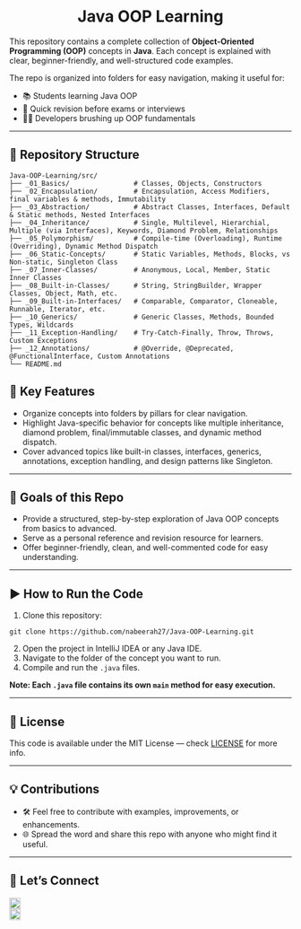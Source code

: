 <h1 align="center"> Java OOP Learning </h1>

This repository contains a complete collection of **Object-Oriented Programming (OOP)** concepts in **Java**.
Each concept is explained with clear, beginner-friendly, and well-structured code examples.

The repo is organized into folders for easy navigation, making it useful for:

- 📚 Students learning Java OOP
- 🔄 Quick revision before exams or interviews
- 👩‍💻 Developers brushing up OOP fundamentals

---

## 📂 Repository Structure

```
Java-OOP-Learning/src/
├── _01_Basics/                # Classes, Objects, Constructors
├── _02_Encapsulation/         # Encapsulation, Access Modifiers, final variables & methods, Immutability
├── _03_Abstraction/           # Abstract Classes, Interfaces, Default & Static methods, Nested Interfaces
├── _04_Inheritance/           # Single, Multilevel, Hierarchial, Multiple (via Interfaces), Keywords, Diamond Problem, Relationships
├── _05_Polymorphism/          # Compile-time (Overloading), Runtime (Overriding), Dynamic Method Dispatch
├── _06_Static-Concepts/       # Static Variables, Methods, Blocks, vs Non-static, Singleton Class
├── _07_Inner-Classes/         # Anonymous, Local, Member, Static Inner Classes
├── _08_Built-in-Classes/      # String, StringBuilder, Wrapper Classes, Object, Math, etc.
├── _09_Built-in-Interfaces/   # Comparable, Comparator, Cloneable, Runnable, Iterator, etc.
├── _10_Generics/              # Generic Classes, Methods, Bounded Types, Wildcards
├── _11_Exception-Handling/    # Try-Catch-Finally, Throw, Throws, Custom Exceptions
├── _12_Annotations/           # @Override, @Deprecated, @FunctionalInterface, Custom Annotations
└── README.md
```

## 🚀 Key Features

- Organize concepts into folders by pillars for clear navigation.
- Highlight Java-specific behavior for concepts like multiple inheritance, diamond problem, final/immutable classes, and dynamic method dispatch.
- Cover advanced topics like built-in classes, interfaces, generics, annotations, exception handling, and design patterns like Singleton.


---

## 🎯 Goals of this Repo

- Provide a structured, step-by-step exploration of Java OOP concepts from basics to advanced.
- Serve as a personal reference and revision resource for learners.
- Offer beginner-friendly, clean, and well-commented code for easy understanding.

---

## ▶️ How to Run the Code

1. Clone this repository:

```
git clone https://github.com/nabeerah27/Java-OOP-Learning.git
```

2. Open the project in IntelliJ IDEA or any Java IDE. 
3. Navigate to the folder of the concept you want to run.
4. Compile and run the `.java` files. 

**Note: Each `.java` file contains its own `main` method for easy execution.**

---

## 📝 License

This code is available under the MIT License — check [LICENSE](LICENSE) for more info.

---

## 💡 Contributions

- 🛠️ Feel free to contribute with examples, improvements, or enhancements.
- 🌐 Spread the word and share this repo with anyone who might find it useful.

---

## 🔗 Let’s Connect

<div>
  <a href="https://github.com/nabeerah27">
    <img src="https://img.shields.io/badge/GitHub-nabeerah27-black?logo=github&logoColor=white" alt="GitHub" height="20">
  </a>
</div>

<div>
  <a href="https://www.linkedin.com/in/nabeerah27">
    <img src="https://img.shields.io/badge/LinkedIn-nabeerah27-blue?logo=linkedin&logoColor=white" alt="LinkedIn" height="20">
  </a>
</div>


